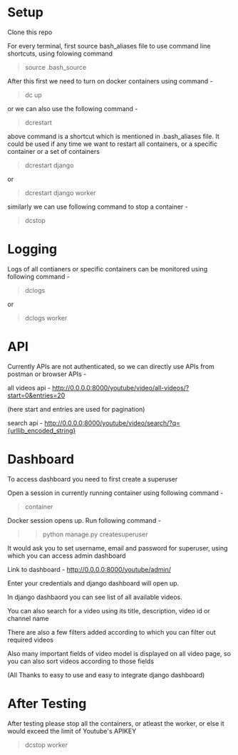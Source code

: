 # Setup
Clone this repo

For every terminal, first source bash_aliases file to use command line shortcuts, using folowing command

> source .bash_source

After this first we need to turn on docker containers using command - 
> dc up

or we can also use the following command - 
> dcrestart

above command is a shortcut which is mentioned in .bash_aliases file. It could be used if any time we want to restart all containers, or a specific container or a set of containers
> dcrestart django

or

> dcrestart django worker

similarly we can use following command to stop a container - 
> dcstop


# Logging
Logs of all contianers or specific containers can be monitored using following command - 
> dclogs

or

> dclogs worker


# API
Currently APIs are not authenticated, so we can directly use APIs from postman or browser
APIs - 

all videos api - 
http://0.0.0.0:8000/youtube/video/all-videos/?start=0&entries=20

(here start and entries are used for pagination)

search api - 
http://0.0.0.0:8000/youtube/video/search/?q={urllib_encoded_string}

# Dashboard
To access dashboard you need to first create a superuser

Open a session in currently running container using following command - 
> container

Docker session opens up. Run following command - 
>> python manage.py createsuperuser

It would ask you to set username, email and password for superuser, using which you can access admin dashboard

Link to dashboard - 
http://0.0.0.0:8000/youtube/admin/

Enter your credentials and django dashboard will open up.

In django dashbaord you can see list of all available videos.

You can also search for a video using its title, description, video id or channel name

There are also a few filters added according to which you can filter out required videos

Also many important fields of video model is displayed on all video page, so you can also sort videos according to those fields

(All Thanks to easy to use and easy to integrate django dashboard)

# After Testing
After testing please stop all the containers, or atleast the worker, or else it would exceed the limit of Youtube's APIKEY
> dcstop worker



